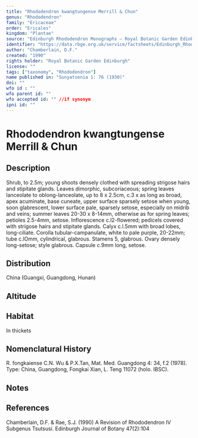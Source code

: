 ```yaml
---
title: "Rhododendron kwangtungense Merrill & Chun"
genus: "Rhododendron"
family: "Ericaceae"
order: "Ericales"
kingdom: "Plantae"
source: "Edinburgh Rhododendron Monographs – Royal Botanic Garden Edinburgh"
identifier: "https://data.rbge.org.uk/service/factsheets/Edinburgh_Rhododendron_Monographs.xhtml"
author: "Chamberlain, D.F."
created: "1990"
rights holder: "Royal Botanic Garden Edinburgh"
license: ""
tags: ["taxonomy", "Rhododendron"]
name published in: "Sunyatsenia 1: 76 (1930)"
doi: ""
wfo id : ""
wfo parent id: ""
wfo accepted id: "" //if synonym                      
ipni id: ""
---
```


                       

# Rhododendron kwangtungense Merrill & Chun

## Description
Shrub, to 2.5m; young shoots densely clothed with spreading strigose hairs and stipitate glands. Leaves dimorphic, subcoriaceous; spring leaves lanceolate to oblong-lanceolate, up to 8 x 2.5cm, c.3 x as long as broad, apex acuminate, base cuneate, upper surface sparsely setose when young, soon glabrescent, lower surface pale, sparsely setose, especially on midrib and veins; summer leaves 20-30 x 8-14mm, otherwise as for spring leaves; petioles 2.5-4mm, setose. Inflorescence c.l2-flowered; pedicels covered with strigose hairs and stipitate glands. Calyx c.l.5mm with broad lobes, long-ciliate. Corolla tubular-campanulate, white to pale purple, 20-22mm; tube c.lOmm, cylindrical, glabrous. Stamens 5, glabrous. Ovary densely long-setose; style glabrous. Capsule c.9mm long, setose.

## Distribution
China (Guangxi, Guangdong, Hunan)

## Altitude


## Habitat
In thickets

## Nomenclatural History
R. fongkaiense C.N. Wu & P.X.Tan, Mat. Med. Guangdong 4: 34, f.2 (1978). Type: China, Guangdong, Fongkai Xian, L. Teng 11072 (holo. IBSC).
                       
## Notes


## References

Chamberlain, D.F. & Rae, S.J. (1990) A Revision of Rhododendron IV Subgenus Tsutsusi. Edinburgh Journal of Botany 47(2):104
